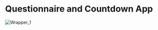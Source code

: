 # Questionnaire and Countdown App

![Wrapper_1](https://user-images.githubusercontent.com/80784389/187645691-e622f73e-e06b-4495-bba3-357b5f040c43.jpg)


